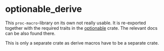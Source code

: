 # optionable_derive

This `proc-macro`-library on its own not really usable. It is re-exported together with the required
traits in the [optionable](https://crates.io/crates/optionable) crate. The relevant docs can be also found there.

This is only a separate crate as derive macros have to be a separate crate.